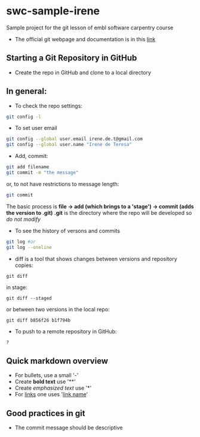 # swc-sample-irene
Sample project for the git lesson of embl software carpentry course
- The official git webpage and documentation is in this [link](https://git-scm.com/)

## Starting a Git Repository in GitHub

- Create the repo in GitHub and clone to a local directory

## In general:

- To check the repo settings:
```bash
git config -l
```

- To set user email
```bash
git config --global user.email irene.de.t@gmail.com
git config --global user.name "Irene de Teresa"
```
- Add, commit:

```bash
git add filename
git commit -m "the message"
```

or, to not have restrictions to message length:

``` bash
git commit
``` 
 The basic process is **file -> add (which brings to a 'stage') -> commit (adds the version to .git)**
 **.git** is the directory where the repo will be developed so *do not modify*  

- To see the history of versons and commits

```bash
git log #or
git log --oneline
```

- diff is a tool that shows changes between versions and repository copies:


```
git diff
```

in stage:

```
git diff --staged
```

or between two versions in the local repo:

```
git diff b856f26 b1f794b
```


- To push to a remote repository in GitHub:

```bash
?
```

## Quick markdown overview

- For bullets, use a small '-'
- Create **bold text** use '**'
- Create *emphasized text* use '*'
- For [links](http://www.something.com) one uses '[link name](url)'

## Good practices in **git**

- The commit message should be descriptive

